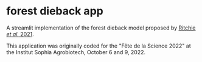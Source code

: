 # forest dieback app

A streamlit implementation of the forest dieback model proposed by [Ritchie *et al.* 2021](https://www.nature.com/articles/s41586-021-03263-2).

This application was originally coded for the "Fête de la Science 2022" at the Institut Sophia Agrobiotech, October 6 and 9, 2022.
